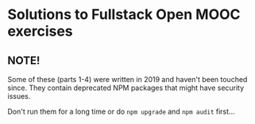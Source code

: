 # Solutions to Fullstack Open MOOC exercises

## NOTE!

Some of these (parts 1-4) were written in 2019 and haven't been touched since.
They contain deprecated NPM packages that might have security issues. 

Don't run them for a long time or do `npm upgrade` and `npm audit` first...
